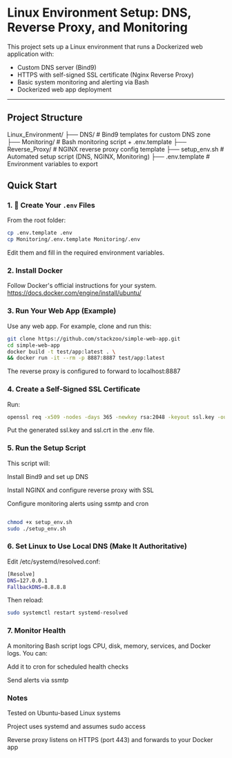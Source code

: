 # Linux Environment Setup: DNS, Reverse Proxy, and Monitoring

This project sets up a Linux environment that runs a Dockerized web application with:
-  Custom DNS server (Bind9)
-  HTTPS with self-signed SSL certificate (Nginx Reverse Proxy)
-  Basic system monitoring and alerting via Bash
-  Dockerized web app deployment


---

##  Project Structure

Linux_Environment/
├── DNS/ # Bind9 templates for custom DNS zone
├── Monitoring/ # Bash monitoring script + .env.template
├── Reverse_Proxy/ # NGINX reverse proxy config template
├── setup_env.sh # Automated setup script (DNS, NGINX, Monitoring)
├── .env.template # Environment variables to export

##  Quick Start

### 1. 🔧 Create Your `.env` Files

From the root folder:

```bash
cp .env.template .env
cp Monitoring/.env.template Monitoring/.env
```
Edit them and fill in the required environment variables.

### 2.  Install Docker
Follow Docker's official instructions for your system.
https://docs.docker.com/engine/install/ubuntu/

### 3.  Run Your Web App (Example)
Use any web app. For example, clone and run this:

```bash
git clone https://github.com/stackzoo/simple-web-app.git
cd simple-web-app
docker build -t test/app:latest . \
&& docker run -it --rm -p 8887:8887 test/app:latest
```
The reverse proxy is configured to forward to localhost:8887

### 4. Create a Self-Signed SSL Certificate
Run:

```bash
openssl req -x509 -nodes -days 365 -newkey rsa:2048 -keyout ssl.key -out ssl.crt
```
Put the generated ssl.key and ssl.crt in the .env file.

### 5. Run the Setup Script
This script will:

Install Bind9 and set up DNS

Install NGINX and configure reverse proxy with SSL

Configure monitoring alerts using ssmtp and cron

```bash

chmod +x setup_env.sh
sudo ./setup_env.sh
```
### 6.  Set Linux to Use Local DNS (Make It Authoritative)
Edit /etc/systemd/resolved.conf:
```bash
[Resolve]
DNS=127.0.0.1
FallbackDNS=8.8.8.8
```
Then reload:
```bash
sudo systemctl restart systemd-resolved
```


### 7. Monitor Health
A monitoring Bash script logs CPU, disk, memory, services, and Docker logs.
You can:

Add it to cron for scheduled health checks

Send alerts via ssmtp

### Notes
Tested on Ubuntu-based Linux systems

Project uses systemd and assumes sudo access

Reverse proxy listens on HTTPS (port 443) and forwards to your Docker app
